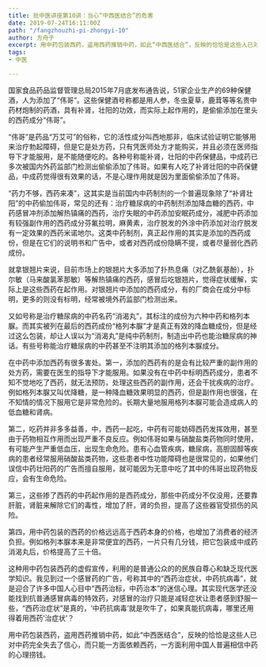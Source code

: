 ```yaml
---
title: 批中医讲座第10讲：当心“中西医结合”的危害
date: 2019-07-24T16:11:00Z
path: "/fangzhouzhi-pi-zhongyi-10"
author: 方舟子
excerpt: 用中药包装西药，盗用西药推销中药，如此“中西医结合”，反映的恰恰是这些人已对中药完全失去了信心，而只能一方面依赖西药，一方面利用中国人普遍相信中药的心理捞钱。
tags:
- 中医

---
```

国家食品药品监督管理总局2015年7月底发布通告说，51家企业生产的69种保健酒，人为添加了“伟哥”。这些保健酒号称都是用人参，冬虫夏草，鹿茸等等名贵中药材炮制的药酒，具有补肾，壮阳的功效，而实际上起作用的，是偷偷添加在里头的西药成分“伟哥”。

“伟哥”是药品“万艾可”的俗称，它的活性成分叫西地那非，临床试验证明它能够用来治疗勃起障碍，但是它是处方药，只有凭医师处方才能购买，并且必须在医师指导下才能服用，是不能随便吃的。各种号称能补肾，壮阳的中药保健品，中成药已多次被国内外药监部门检测出偷偷添加了伟哥。如果有人吃了补肾壮阳的中药保健品，中成药觉得很有效果的话，不是心理作用就是因为里面偷偷添加了伟哥。

“药力不够，西药来凑”，这其实是当前国内中药制剂的一个普遍现象除了“补肾壮阳”的中药偷加伟哥，常见的还有：治疗糖尿病的中药制剂添加降血糖的西药，中药感冒冲剂添加解热镇痛的西药，治疗失眠的中药添加安眠药成分，减肥中药添加有较强副作用的西药成分芬氟拉明，麻黄素，治疗脱发的外涂中药添加对治疗脱发有一定效果的西药米诺地尔。这类中药制剂，真正起作用的其实是添加的西药成份，但是在它们的说明书和广告中，或者对西药成份隐瞒不提，或者尽量弱化西药成份。

就拿银翘片来说，目前市场上的银翘片大多添加了扑热息痛（对乙酰氨基酚），扑尔敏（马来酸氯苯那敏）等解热镇痛的西药，感冒后吃银翘片，觉得症状缓解，实际上是这些西药在起作用。对银翘片中添加的西药成分，有的厂商会在成分中标明，更多的则没有标明，经常被境外药监部门检测出来。

又如号称是治疗糖尿病的中药名药“消渴丸”，其标注的成份为六种中药和格列本脲。而其实被列在最后的西药成份“格列本脲”才是真正有效的降血糖成份，但是经过这么包装，却让人误以为“消渴丸”是纯中药制剂，制造出中药也能治糖尿病的神话。有些号称能治疗糖尿病的中药甚至不注明其添加的格列本脲成分。

在中药中添加西药有很多害处。第一，添加的西药有的是会有比较严重的副作用的处方药，需要在医生的指导下才能服用。如果没有在中药中标明西药成分，患者不知不觉地吃了西药，就无法预防，处理这些西药的副作用，还会干扰疾病的治疗。例如格列本脲又叫优降糖，是一种降血糖效果明显的西药，但是副作用也很强，在不知情的情况下服用它是非常危险的。长期大量地服用格列本脲可能会造成病人的低血糖和肾病。

第二，吃药并非多多益善，中，西药一起吃，中药有可能妨碍西药发挥效用，甚至由于药物相互作用而出现严重不良反应。例如伟哥如果与硝酸盐类药物同时使用，有可能产生严重低血压，出现生命危险。患有心血管疾病，糖尿病，高胆固醇等疾病的患者经常服用硝酸盐类药物，这些患者中性功能障碍也是很常见的，如果他们误信中药壮阳药的广告而擅自服用，就可能因为无意中吃了其中的伟哥出现药物反应，会有生命危险。

第三，这些掺了西药的中药起作用的是西药成分，那些中药成分不仅没用，还要靠肝脏，肾脏来解除它们的毒性，增加了肝，肾的负担，提高了这些器官受损伤的风险。

第四，用中药包装的西药的价格远远高于西药本身的价格，也增加了消费者的经济负担。例如格列本脲本来是非常便宜的西药，一片只有几分钱，把它包装成中成药消渴丸后，价格提高了三十倍。

这种用中药包装西药的虚假宣传，利用的是普通公众的的民族自尊心和缺乏现代医学知识。我见到过一个感冒药的广告，号称其中的“西药治症状，中药抗病毒”，就是迎合了许多中国人心目中“西药治标，中药治本”的迷信心理。其实现代医学还没能找到抗普通感冒病毒的特效药，对感冒的治疗只能是减轻症状让患者感到舒服一些，“西药治症状”是真的，‘中药抗病毒’就是吹牛了，如果真能抗病毒，哪里还用得着用西药‘治症状’？

用中药包装西药，盗用西药推销中药，如此“中西医结合”，反映的恰恰是这些人已对中药完全失去了信心，而只能一方面依赖西药，一方面利用中国人普遍相信中药的心理捞钱。